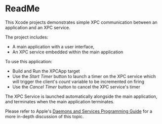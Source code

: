 #  ReadMe

This Xcode projects demonstrates simple XPC communication between an application and an XPC service.

The project includes:
* A main application with a user interface, 
* An XPC service embedded within the main application

To use this application:
* Build and Run the XPCApp target
* Use the *Start Timer* button to launch a timer on the XPC service which will trigger the client's *count* variable to be incremented on firing
* Use the *Cancel Timer* button to cancel the XPC service's timer 

The XPC Service is launched automatically alongside the main application, and terminates when the main application terminates.

Please refer to Apple's [Daemons and Services Programming Guide](https://developer.apple.com/library/archive/documentation/MacOSX/Conceptual/BPSystemStartup/Chapters/CreatingXPCServices.html#//apple_ref/doc/uid/10000172i-SW6-SW1)  for a more in-depth discussion of this topic.
